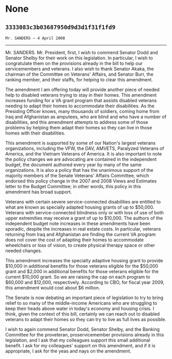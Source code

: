 # None
## `3333083c3b03687950d9d3d1f31f1fd9`
`Mr. SANDERS — 4 April 2008`

---


Mr. SANDERS. Mr. President, first, I wish to commend Senator Dodd and 
Senator Shelby for their work on this legislation. In particular, I 
wish to congratulate them on the provisions already in the bill to help 
our servicemembers and veterans. I also wish to thank Senator Akaka, 
the chairman of the Committee on Veterans' Affairs, and Senator Burr, 
the ranking member, and their staffs, for helping to clear this 
amendment.

The amendment I am offering today will provide another piece of 
needed help to disabled veterans trying to stay in their homes. This 
amendment increases funding for a VA grant program that assists 
disabled veterans needing to adapt their homes to accommodate their 
disabilities. As the Presiding Officer knows, many thousands of 
soldiers, coming home from Iraq and Afghanistan as amputees, who are 
blind and who have a number of disabilities, and this amendment 
attempts to address some of those problems by helping them adapt their 
homes so they can live in those homes with their disabilities.

This amendment is supported by some of our Nation's largest veterans 
organizations, including the VFW, the DAV, AMVETS, Paralyzed Veterans 
of America, and the Vietnam Veterans of America. It is also important 
to note the policy changes we are advocating are contained in the 
independent budget, the document authored every year by many of the 
same organizations. It is also a policy that has the unanimous support 
of the majority members of the Senate Veterans' Affairs Committee, 
which endorsed this policy change in the 2007 and 2008 Views and 
Estimates letter to the Budget Committee; in other words, this policy 
in this amendment has broad support.

Veterans with certain severe service-connected disabilities are 
entitled to what are known as specially adapted housing grants of up to 
$50,000. Veterans with service-connected blindness only or with loss of 
use of both upper extremities may receive a grant of up to $10,000. The 
authors of the independent budget note increases in these amendments 
have been sporadic, despite the increases in real estate costs. In 
particular, veterans returning from Iraq and Afghanistan are finding 
the current VA program does not cover the cost of adapting their homes 
to accommodate wheelchairs or loss of vision, to create physical 
therapy space or other needed changes.

This amendment increases the specialty adaptive housing grant to 
provide $10,000 in additional benefits for those veterans eligible for 
the $50,000 grant and $2,000 in additional benefits for those veterans 
eligible for the current $10,000 grant. So we are raising the cap on 
each program to $60,000 and $12,000, respectively. According to CBO, 
for fiscal year 2009, this amendment would cost about $6 million.

The Senate is now debating an important piece of legislation to try 
to bring relief to so many of the middle-income Americans who are 
struggling to keep their heads above water in today's economy and 
housing crisis. I think, given the context of this bill, certainly we 
can reach out to disabled veterans to adapt their homes so they can try 
to live as full lives as possible.

I wish to again commend Senator Dodd, Senator Shelby, and the Banking 
Committee for the proveteran, proservicemember provisions already in 
this legislation, and I ask that my colleagues support this small 
additional benefit. I ask for my colleagues' support on this amendment, 
and if it is appropriate, I ask for the yeas and nays on the amendment.
